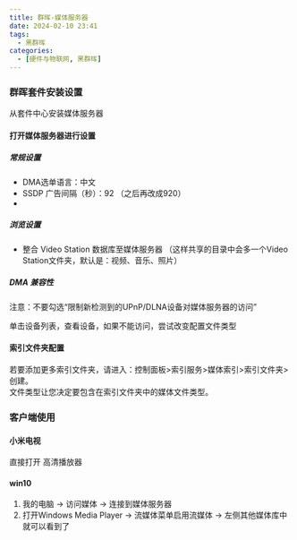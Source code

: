 ```yaml
---
title: 群晖-媒体服务器
date: 2024-02-10 23:41
tags: 
  - 黑群晖
categories:
  - [硬件与物联网, 黑群晖]
---
```




### 群晖套件安装设置
从套件中心安装媒体服务器


#### 打开媒体服务器进行设置

##### 常规设置
- DMA选单语言：中文
- SSDP 广告间隔（秒）：92  （之后再改成920）
- 


##### 浏览设置
- 整合 Video Station 数据库至媒体服务器
（这样共享的目录中会多一个Video Station文件夹，默认是：视频、音乐、照片）


##### DMA 兼容性
注意：不要勾选“限制新检测到的UPnP/DLNA设备对媒体服务器的访问”

单击设备列表，查看设备，如果不能访问，尝试改变配置文件类型

#### 索引文件夹配置

若要添加更多索引文件夹，请进入：控制面板>索引服务>媒体索引>索引文件夹>创建。  
文件类型让您决定要包含在索引文件夹中的媒体文件类型。


### 客户端使用
#### 小米电视
直接打开 高清播放器


#### win10

1. 我的电脑 -> 访问媒体 -> 连接到媒体服务器
2. 打开Windows Media Player -> 流媒体菜单启用流媒体 -> 左侧其他媒体库中就可以看到了










